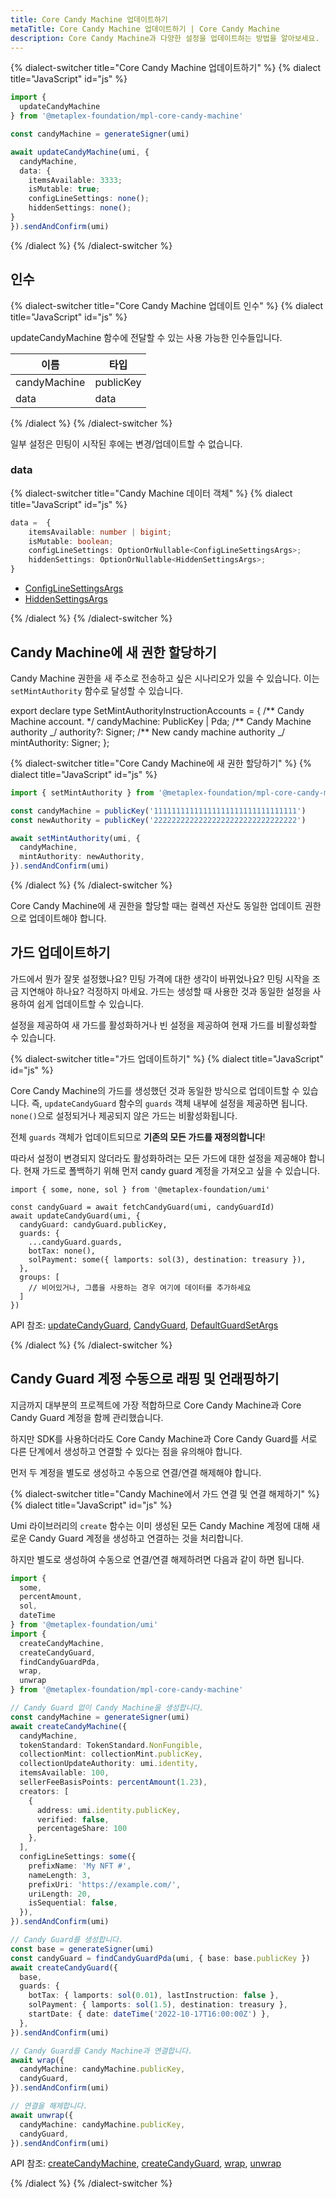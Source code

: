 ```yaml
---
title: Core Candy Machine 업데이트하기
metaTitle: Core Candy Machine 업데이트하기 | Core Candy Machine
description: Core Candy Machine과 다양한 설정을 업데이트하는 방법을 알아보세요.
---
```


{% dialect-switcher title="Core Candy Machine 업데이트하기" %}
{% dialect title="JavaScript" id="js" %}

```ts
import {
  updateCandyMachine
} from '@metaplex-foundation/mpl-core-candy-machine'

const candyMachine = generateSigner(umi)

await updateCandyMachine(umi, {
  candyMachine,
  data: {
    itemsAvailable: 3333;
    isMutable: true;
    configLineSettings: none();
    hiddenSettings: none();
}
}).sendAndConfirm(umi)
```

{% /dialect %}
{% /dialect-switcher %}

## 인수

{% dialect-switcher title="Core Candy Machine 업데이트 인수" %}
{% dialect title="JavaScript" id="js" %}

updateCandyMachine 함수에 전달할 수 있는 사용 가능한 인수들입니다.

| 이름         | 타입      |
| ------------ | --------- |
| candyMachine | publicKey |
| data         | data      |

{% /dialect %}
{% /dialect-switcher %}

일부 설정은 민팅이 시작된 후에는 변경/업데이트할 수 없습니다.

### data

{% dialect-switcher title="Candy Machine 데이터 객체" %}
{% dialect title="JavaScript" id="js" %}

```ts
data =  {
    itemsAvailable: number | bigint;
    isMutable: boolean;
    configLineSettings: OptionOrNullable<ConfigLineSettingsArgs>;
    hiddenSettings: OptionOrNullable<HiddenSettingsArgs>;
}
```

- [ConfigLineSettingsArgs](/core-candy-machine/create#config-line-settings)
- [HiddenSettingsArgs](/core-candy-machine/create#hidden-settings)

{% /dialect %}
{% /dialect-switcher %}

## Candy Machine에 새 권한 할당하기

Candy Machine 권한을 새 주소로 전송하고 싶은 시나리오가 있을 수 있습니다. 이는 `setMintAuthority` 함수로 달성할 수 있습니다.

export declare type SetMintAuthorityInstructionAccounts = {
/** Candy Machine account. \*/
candyMachine: PublicKey | Pda;
/** Candy Machine authority _/
authority?: Signer;
/\*\* New candy machine authority _/
mintAuthority: Signer;
};

{% dialect-switcher title="Core Candy Machine에 새 권한 할당하기" %}
{% dialect title="JavaScript" id="js" %}

```ts
import { setMintAuthority } from '@metaplex-foundation/mpl-core-candy-machine'

const candyMachine = publicKey('11111111111111111111111111111111')
const newAuthority = publicKey('22222222222222222222222222222222')

await setMintAuthority(umi, {
  candyMachine,
  mintAuthority: newAuthority,
}).sendAndConfirm(umi)
```

{% /dialect %}
{% /dialect-switcher %}

Core Candy Machine에 새 권한을 할당할 때는 컬렉션 자산도 동일한 업데이트 권한으로 업데이트해야 합니다.

## 가드 업데이트하기

가드에서 뭔가 잘못 설정했나요? 민팅 가격에 대한 생각이 바뀌었나요? 민팅 시작을 조금 지연해야 하나요? 걱정하지 마세요. 가드는 생성할 때 사용한 것과 동일한 설정을 사용하여 쉽게 업데이트할 수 있습니다.

설정을 제공하여 새 가드를 활성화하거나 빈 설정을 제공하여 현재 가드를 비활성화할 수 있습니다.

{% dialect-switcher title="가드 업데이트하기" %}
{% dialect title="JavaScript" id="js" %}

Core Candy Machine의 가드를 생성했던 것과 동일한 방식으로 업데이트할 수 있습니다. 즉, `updateCandyGuard` 함수의 `guards` 객체 내부에 설정을 제공하면 됩니다. `none()`으로 설정되거나 제공되지 않은 가드는 비활성화됩니다.

전체 `guards` 객체가 업데이트되므로 **기존의 모든 가드를 재정의합니다**!

따라서 설정이 변경되지 않더라도 활성화하려는 모든 가드에 대한 설정을 제공해야 합니다. 현재 가드로 폴백하기 위해 먼저 candy guard 계정을 가져오고 싶을 수 있습니다.

```tsx
import { some, none, sol } from '@metaplex-foundation/umi'

const candyGuard = await fetchCandyGuard(umi, candyGuardId)
await updateCandyGuard(umi, {
  candyGuard: candyGuard.publicKey,
  guards: {
    ...candyGuard.guards,
    botTax: none(),
    solPayment: some({ lamports: sol(3), destination: treasury }),
  },
  groups: [
    // 비어있거나, 그룹을 사용하는 경우 여기에 데이터를 추가하세요
  ]
})
```

API 참조: [updateCandyGuard](https://mpl-core-candy-machine.typedoc.metaplex.com/functions/updateCandyGuard.html), [CandyGuard](https://mpl-core-candy-machine.typedoc.metaplex.com/types/CandyGuard.html), [DefaultGuardSetArgs](https://mpl-core-candy-machine.typedoc.metaplex.com/types/DefaultGuardSetArgs.html)

{% /dialect %}
{% /dialect-switcher %}

## Candy Guard 계정 수동으로 래핑 및 언래핑하기

지금까지 대부분의 프로젝트에 가장 적합하므로 Core Candy Machine과 Core Candy Guard 계정을 함께 관리했습니다.

하지만 SDK를 사용하더라도 Core Candy Machine과 Core Candy Guard를 서로 다른 단계에서 생성하고 연결할 수 있다는 점을 유의해야 합니다.

먼저 두 계정을 별도로 생성하고 수동으로 연결/연결 해제해야 합니다.

{% dialect-switcher title="Candy Machine에서 가드 연결 및 연결 해제하기" %}
{% dialect title="JavaScript" id="js" %}

Umi 라이브러리의 `create` 함수는 이미 생성된 모든 Candy Machine 계정에 대해 새로운 Candy Guard 계정을 생성하고 연결하는 것을 처리합니다.

하지만 별도로 생성하여 수동으로 연결/연결 해제하려면 다음과 같이 하면 됩니다.

```ts
import {
  some,
  percentAmount,
  sol,
  dateTime
} from '@metaplex-foundation/umi'
import {
  createCandyMachine,
  createCandyGuard,
  findCandyGuardPda,
  wrap,
  unwrap
} from '@metaplex-foundation/mpl-core-candy-machine'

// Candy Guard 없이 Candy Machine을 생성합니다.
const candyMachine = generateSigner(umi)
await createCandyMachine({
  candyMachine,
  tokenStandard: TokenStandard.NonFungible,
  collectionMint: collectionMint.publicKey,
  collectionUpdateAuthority: umi.identity,
  itemsAvailable: 100,
  sellerFeeBasisPoints: percentAmount(1.23),
  creators: [
    {
      address: umi.identity.publicKey,
      verified: false,
      percentageShare: 100
    },
  ],
  configLineSettings: some({
    prefixName: 'My NFT #',
    nameLength: 3,
    prefixUri: 'https://example.com/',
    uriLength: 20,
    isSequential: false,
  }),
}).sendAndConfirm(umi)

// Candy Guard를 생성합니다.
const base = generateSigner(umi)
const candyGuard = findCandyGuardPda(umi, { base: base.publicKey })
await createCandyGuard({
  base,
  guards: {
    botTax: { lamports: sol(0.01), lastInstruction: false },
    solPayment: { lamports: sol(1.5), destination: treasury },
    startDate: { date: dateTime('2022-10-17T16:00:00Z') },
  },
}).sendAndConfirm(umi)

// Candy Guard를 Candy Machine과 연결합니다.
await wrap({
  candyMachine: candyMachine.publicKey,
  candyGuard,
}).sendAndConfirm(umi)

// 연결을 해제합니다.
await unwrap({
  candyMachine: candyMachine.publicKey,
  candyGuard,
}).sendAndConfirm(umi)
```

API 참조: [createCandyMachine](https://mpl-core-candy-machine.typedoc.metaplex.com/functions/createCandyMachine.html), [createCandyGuard](https://mpl-core-candy-machine.typedoc.metaplex.com/functions/createCandyGuard.html), [wrap](https://mpl-core-candy-machine.typedoc.metaplex.com/functions/wrap.html), [unwrap](https://mpl-core-candy-machine.typedoc.metaplex.com/functions/unwrap.html)

{% /dialect %}
{% /dialect-switcher %}